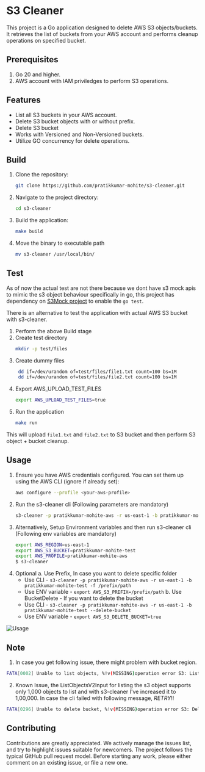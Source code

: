 # S3 Cleaner
This project is a Go application designed to delete AWS S3 objects/buckets.  It retrieves the list of buckets from your AWS account and performs cleanup operations on specified bucket.

## Prerequisites

1. Go 20 and higher.
2. AWS account with IAM priviledges to perform S3 operations.

## Features

- List all S3 buckets in your AWS account.
- Delete S3 bucket objects with or without prefix.
- Delete S3 bucket
- Works with Versioned and Non-Versioned buckets.
- Utilize GO concurrency for delete operations.

## Build

1. Clone the repository:
    ```sh
    git clone https://github.com/pratikkumar-mohite/s3-cleaner.git
    ```
2. Navigate to the project directory:
    ```sh
    cd s3-cleaner
    ```
3. Build the application:
    ```sh
    make build
    ```
4. Move the binary to executable path
    ```sh
    mv s3-cleaner /usr/local/bin/
    ```

## Test
As of now the actual test are not there because we dont have s3 mock apis to mimic the s3 object behaviour specifically in go, this project has dependency on [S3Mock project](https://github.com/pratikkumar-mohite/S3Mock) to enable the `go test`.

There is an alternative to test the application with actual AWS S3 bucket with s3-cleaner.

1. Perform the above Build stage
2. Create test directory
    ```sh
    mkdir -p test/files
    ```
3. Create dummy files
    ```sh
     dd if=/dev/urandom of=test/files/file1.txt count=100 bs=1M
     dd if=/dev/urandom of=test/files/file2.txt count=100 bs=1M
    ```
4. Export AWS_UPLOAD_TEST_FILES
    ```sh
    export AWS_UPLOAD_TEST_FILES=true
    ```
5. Run the application
    ```sh
    make run
    ```
This will upload `file1.txt` and `file2.txt` to S3 bucket and then perform S3 object + bucket cleanup.


## Usage

1. Ensure you have AWS credentials configured. You can set them up using the AWS CLI (ignore if already set):
    ```sh
    aws configure --profile <your-aws-profile>
    ```
2. Run the s3-cleaner cli (Following parameters are mandatory)
    ```sh
    s3-cleaner -p pratikkumar-mohite-aws -r us-east-1 -b pratikkumar-mohite-test
    ```
3. Alternatively, Setup Environment variables and then run s3-cleaner cli (Following env variables are mandatory)
    ```sh
    export AWS_REGION=us-east-1
    export AWS_S3_BUCKET=pratikkumar-mohite-test
    export AWS_PROFILE=pratikkumar-mohite-aws
    $ s3-cleaner
    ```
4. Optional
    a. Use Prefix, In case you want to delete specific folder
    - Use CLI - `s3-cleaner -p pratikkumar-mohite-aws -r us-east-1 -b pratikkumar-mohite-test -f /prefix/path`
    - Use ENV variable - `export AWS_S3_PREFIX=/prefix/path`
    b. Use BucketDelete - If you want to delete the bucket
    - Use CLI - `s3-cleaner -p pratikkumar-mohite-aws -r us-east-1 -b pratikkumar-mohite-test --delete-bucket`
    - Use ENV variable - `export AWS_S3_DELETE_BUCKET=true`

![Usage](docs/gif/s3-cleaner-usage.gif)

## Note
1. In case you get following issue, there might problem with bucket region.
```sh
FATA[0002] Unable to list objects, %!v(MISSING)operation error S3: ListObjectsV2, https response error StatusCode: 301, RequestID: FJFNV6SB70432CZT, HostID: testB9w==, api error PermanentRedirect: The bucket you are attempting to access must be addressed using the specified endpoint. Please send all future requests to this endpoint.
```
2. Known Issue, the ListObjectsV2Input for listing the s3 object supports only 1,000 objects to list and with s3-cleaner I've increased it to 1,00,000. In case the cli failed with following message, *RETRY*!!
```sh
FATA[0296] Unable to delete bucket, %!v(MISSING)operation error S3: DeleteBucket, https response error StatusCode: 409, RequestID: 1S2TQ1F50737F6VA, HostID: zUcZVNGhxQtg5EepWlToEuKAEQwsvc7ZQnQn7y7DmhaqOJBiF5EdlJCHGbKxt1mASDD/yukxc+8hLU8cGae4PQyZWICH/nDOCIkKX2aNZ8k=, api error BucketNotEmpty: The bucket you tried to delete is not empty
```

## Contributing

Contributions are greatly appreciated. We actively manage the issues list, and try to highlight issues suitable for newcomers. The project follows the typical GitHub pull request model. Before starting any work, please either comment on an existing issue, or file a new one.